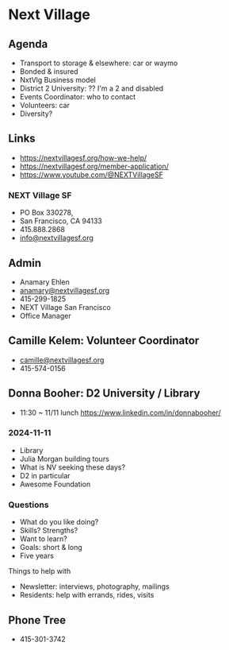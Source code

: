 # Next Village

## Agenda

* Transport to storage & elsewhere: car or waymo
* Bonded & insured
* NxtVlg Business model
* District 2 University: ?? I'm a 2 and disabled
* Events Coordinator: who to contact
* Volunteers: car
* Diversity?


## Links

* https://nextvillagesf.org/how-we-help/
* https://nextvillagesf.org/member-application/
* https://www.youtube.com/@NEXTVillageSF

### NEXT Village SF

* PO Box 330278,
* San Francisco, CA 94133
* 415.888.2868
* info@nextvillagesf.org

## Admin

* Anamary Ehlen
* anamary@nextvillagesf.org
* 415-299-1825
* NEXT Village San Francisco
* Office Manager

## Camille Kelem: Volunteer Coordinator

* camille@nextvillagesf.org
* 415-574-0156


## Donna Booher: D2 University / Library

* 11:30 ~ 11/11 lunch
https://www.linkedin.com/in/donnabooher/

### 2024-11-11

* Library
* Julia Morgan building tours
* What is NV seeking these days?
* D2 in particular
* Awesome Foundation





### Questions

* What do you like doing?
* Skills? Strengths?
* Want to learn?
* Goals: short & long
* Five years

Things to help with

* Newsletter: interviews, photography, mailings
* Residents: help with errands, rides, visits



## Phone Tree

* 415-301-3742
